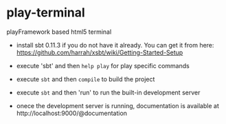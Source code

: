 play-terminal
=============

playFramework based html5 terminal


* install sbt 0.11.3  if you do not have it already. You can get it from here: https://github.com/harrah/xsbt/wiki/Getting-Started-Setup

* execute 'sbt' and then `help play` for play specific commands

* execute `sbt` and then `compile` to build the project

* execute `sbt` and then 'run' to run the built-in development server

* onece the development server is running, documentation is available at http://localhost:9000/@documentation



